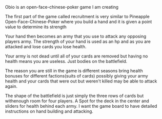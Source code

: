 Obio is an open-face-chinese-poker game I am creating

The first part of the game called recruitment is very similar to Pineapple Open-Face-Chinese-Poker where you build a hand and it is given a point value to determine its strength

Your hand then becomes an army that you use to attack any opposing players army. The strength of your hand is used as an hp and as you are attacked and lose cards you lose health. 

Your army is not dead until all of your cards are removed but having no health means you are useless. Just bodies on the battlefield. 

The reason you are still in the game is different seasons bring health bonuses for different factions(suits of cards) possibly giving your army health and your cards that were out but weren't killed may be able to attack again.

The shape of the battlefield is just simply the three rows of cards but withenough room for four players. A Spot for the deck in the center and sliders for health behind each army. I want the game board to have detailed instructions on hand building and attacking.
